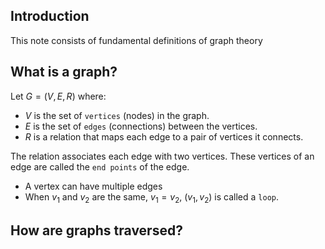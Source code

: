 ## Introduction
This note consists of fundamental definitions of graph theory

## What is a graph?
Let $G = (V, E, R)$ where:
- $V$ is the set of `vertices` (nodes) in the graph.
- $E$ is the set of `edges` (connections) between the vertices.
- $R$ is a relation that maps each edge to a pair of vertices it connects.

The relation associates each edge with two vertices. These vertices of an edge are called the `end points` of the edge.
* A vertex can have multiple edges
* When $v_1$ and $v_2$ are the same, $v_1 = v_2$, $(v_1, v_2)$ is called a `loop`.<br>

## How are graphs traversed?
